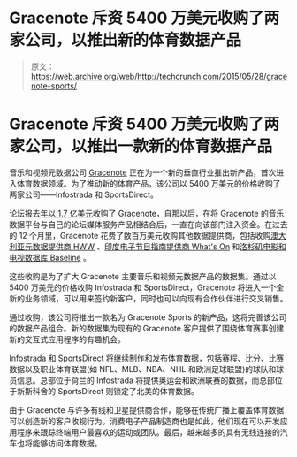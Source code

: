 # Gracenote 斥资 5400 万美元收购了两家公司，以推出新的体育数据产品 

> 原文：<https://web.archive.org/web/http://techcrunch.com/2015/05/28/gracenote-sports/>

# Gracenote 斥资 5400 万美元收购了两家公司，以推出一款新的体育数据产品

音乐和视频元数据公司 [Gracenote](https://web.archive.org/web/20230130024814/http://www.gracenote.com/) 正在为一个新的垂直行业推出新产品，首次进入体育数据领域。为了推动新的体育产品，该公司以 5400 万美元的价格收购了两家公司——Infostrada 和 SportsDirect。

论坛报[去年以 1.7 亿美元](https://web.archive.org/web/20230130024814/https://techcrunch.com/2014/02/03/tribune-has-closed-its-acquisition-of-gracenote-heres-what-comes-next/)收购了 Gracenote，自那以后，在将 Gracenote 的音乐数据平台与自己的论坛媒体服务产品相结合后，一直在向该部门注入资金。在过去的 12 个月里，Gracenote 花费了数百万美元收购其他数据提供商，包括收购[澳大利亚元数据提供商 HWW](https://web.archive.org/web/20230130024814/https://techcrunch.com/2014/10/02/gracenote-hww/) 、[印度电子节目指南提供商 What's On](https://web.archive.org/web/20230130024814/https://techcrunch.com/2014/07/09/tribune-whats-on/) 和[洛杉矶电影和电视数据库 Baseline](https://web.archive.org/web/20230130024814/https://techcrunch.com/2014/09/03/gracenote-baseline/) 。

这些收购是为了扩大 Gracenote 主要音乐和视频元数据产品的数据集。通过以 5400 万美元的价格收购 Infostrada 和 SportsDirect，Gracenote 将进入一个全新的业务领域，可以用来签约新客户，同时也可以向现有合作伙伴进行交叉销售。

通过收购，该公司将推出一款名为 Gracenote Sports 的新产品，这将完善该公司的数据产品组合。新的数据集为现有的 Gracenote 客户提供了围绕体育赛事创建新的交互式应用程序的有趣机会。

Infostrada 和 SportsDirect 将继续制作和发布体育数据，包括赛程、比分、比赛数据以及职业体育联盟(如 NFL、MLB、NBA、NHL 和欧洲足球联盟)的球队和球员信息。总部位于荷兰的 Infostrada 将提供奥运会和欧洲联赛的数据，而总部位于新斯科舍的 SportsDirect 则锁定了北美的体育数据。

由于 Gracenote 与许多有线和卫星提供商合作，能够在传统广播上覆盖体育数据可以创造新的客户收视行为。消费电子产品制造商也是如此，他们现在可以开发应用程序来跟踪终端用户最喜欢的运动或团队。最后，越来越多的具有无线连接的汽车也将能够访问体育数据。